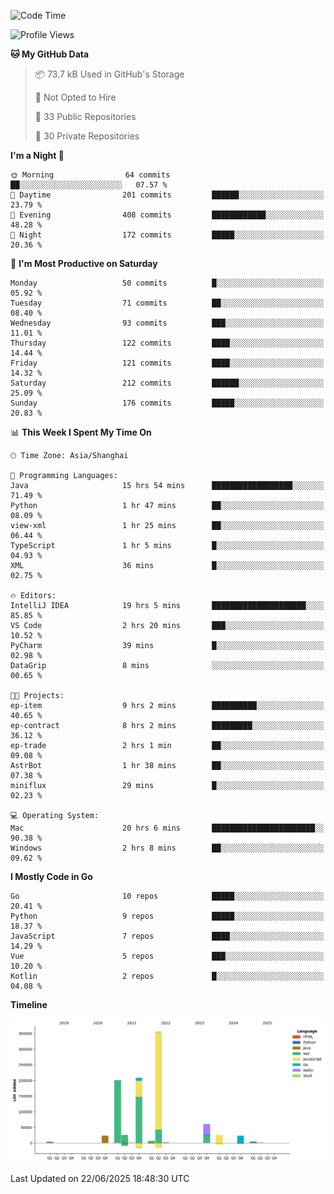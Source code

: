 <!--START_SECTION:waka-->
![Code Time](http://img.shields.io/badge/Code%20Time-4%2C233%20hrs%2055%20mins-blue)

![Profile Views](http://img.shields.io/badge/Profile%20Views-0-blue)

**🐱 My GitHub Data** 

> 📦 73.7 kB Used in GitHub's Storage 
 > 
> 🚫 Not Opted to Hire
 > 
> 📜 33 Public Repositories 
 > 
> 🔑 30 Private Repositories 
 > 
**I'm a Night 🦉** 

```text
🌞 Morning                64 commits          ██░░░░░░░░░░░░░░░░░░░░░░░   07.57 % 
🌆 Daytime                201 commits         ██████░░░░░░░░░░░░░░░░░░░   23.79 % 
🌃 Evening                408 commits         ████████████░░░░░░░░░░░░░   48.28 % 
🌙 Night                  172 commits         █████░░░░░░░░░░░░░░░░░░░░   20.36 % 
```
📅 **I'm Most Productive on Saturday** 

```text
Monday                   50 commits          █░░░░░░░░░░░░░░░░░░░░░░░░   05.92 % 
Tuesday                  71 commits          ██░░░░░░░░░░░░░░░░░░░░░░░   08.40 % 
Wednesday                93 commits          ███░░░░░░░░░░░░░░░░░░░░░░   11.01 % 
Thursday                 122 commits         ████░░░░░░░░░░░░░░░░░░░░░   14.44 % 
Friday                   121 commits         ████░░░░░░░░░░░░░░░░░░░░░   14.32 % 
Saturday                 212 commits         ██████░░░░░░░░░░░░░░░░░░░   25.09 % 
Sunday                   176 commits         █████░░░░░░░░░░░░░░░░░░░░   20.83 % 
```


📊 **This Week I Spent My Time On** 

```text
🕑︎ Time Zone: Asia/Shanghai

💬 Programming Languages: 
Java                     15 hrs 54 mins      ██████████████████░░░░░░░   71.49 % 
Python                   1 hr 47 mins        ██░░░░░░░░░░░░░░░░░░░░░░░   08.09 % 
view-xml                 1 hr 25 mins        ██░░░░░░░░░░░░░░░░░░░░░░░   06.44 % 
TypeScript               1 hr 5 mins         █░░░░░░░░░░░░░░░░░░░░░░░░   04.93 % 
XML                      36 mins             █░░░░░░░░░░░░░░░░░░░░░░░░   02.75 % 

🔥 Editors: 
IntelliJ IDEA            19 hrs 5 mins       █████████████████████░░░░   85.85 % 
VS Code                  2 hrs 20 mins       ███░░░░░░░░░░░░░░░░░░░░░░   10.52 % 
PyCharm                  39 mins             █░░░░░░░░░░░░░░░░░░░░░░░░   02.98 % 
DataGrip                 8 mins              ░░░░░░░░░░░░░░░░░░░░░░░░░   00.65 % 

🐱‍💻 Projects: 
ep-item                  9 hrs 2 mins        ██████████░░░░░░░░░░░░░░░   40.65 % 
ep-contract              8 hrs 2 mins        █████████░░░░░░░░░░░░░░░░   36.12 % 
ep-trade                 2 hrs 1 min         ██░░░░░░░░░░░░░░░░░░░░░░░   09.08 % 
AstrBot                  1 hr 38 mins        ██░░░░░░░░░░░░░░░░░░░░░░░   07.38 % 
miniflux                 29 mins             █░░░░░░░░░░░░░░░░░░░░░░░░   02.23 % 

💻 Operating System: 
Mac                      20 hrs 6 mins       ███████████████████████░░   90.38 % 
Windows                  2 hrs 8 mins        ██░░░░░░░░░░░░░░░░░░░░░░░   09.62 % 
```

**I Mostly Code in Go** 

```text
Go                       10 repos            █████░░░░░░░░░░░░░░░░░░░░   20.41 % 
Python                   9 repos             █████░░░░░░░░░░░░░░░░░░░░   18.37 % 
JavaScript               7 repos             ████░░░░░░░░░░░░░░░░░░░░░   14.29 % 
Vue                      5 repos             ███░░░░░░░░░░░░░░░░░░░░░░   10.20 % 
Kotlin                   2 repos             █░░░░░░░░░░░░░░░░░░░░░░░░   04.08 % 
```



**Timeline**

![Lines of Code chart](https://raw.githubusercontent.com/youtiaoguagua/youtiaoguagua/master/assets/bar_graph.png)


 Last Updated on 22/06/2025 18:48:30 UTC
<!--END_SECTION:waka-->